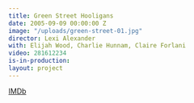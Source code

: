 ```yaml
---
title: Green Street Hooligans
date: 2005-09-09 00:00:00 Z
image: "/uploads/green-street-01.jpg"
director: Lexi Alexander
with: Elijah Wood, Charlie Hunnam, Claire Forlani
video: 281612234
is-in-production: 
layout: project
---
```


[IMDb](https://www.imdb.com/title/tt0385002/?ref_=nv_sr_srsg_0_tt_7_nm_1_q_green%2520street)